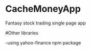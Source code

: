 # CacheMoneyApp
Fantasy stock trading single page app

#Other libraries

-using yahoo-finance npm package